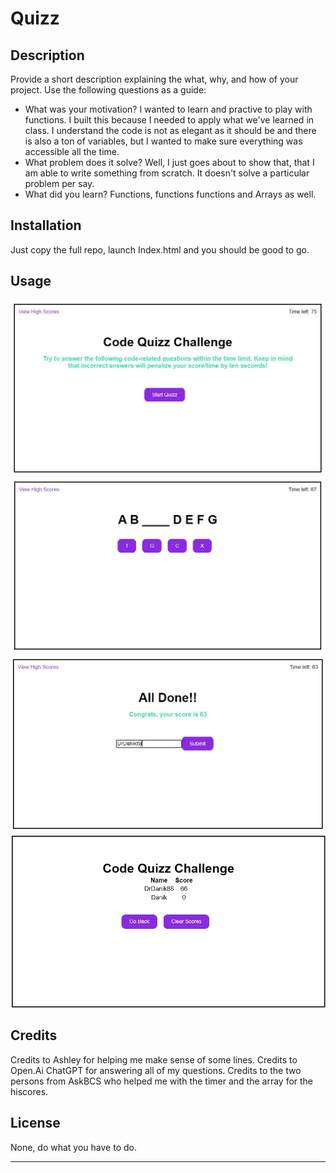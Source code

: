   # Quizz

## Description

Provide a short description explaining the what, why, and how of your project. Use the following questions as a guide:

- What was your motivation? I wanted to learn and practive to play with functions. 
I built this because I needed to apply what we've learned in class. I understand the code is not as elegant as it should be and there is also a ton of variables, but I wanted to make sure everything was accessible all the time.
- What problem does it solve?
Well, I just goes about to show that, that I am able to write something from scratch. It doesn't solve a particular problem per say. 
- What did you learn?
Functions, functions functions and Arrays as well. 


## Installation

Just copy the full repo, launch Index.html and you should be good to go.

## Usage


![alt text](assets/images/mainscreen.JPG)
![alt text](assets/images/Questions.JPG)
![alt text](assets/images/endscreen.JPG)
![alt text](assets/images/hiscore.JPG)
## Credits

Credits to Ashley for helping me make sense of some lines.
Credits to Open.Ai ChatGPT for answering all of my questions.
Credits to the two persons from AskBCS who helped me with the timer and the array for the hiscores.

## License

None, do what you have to do.

---